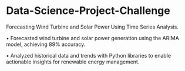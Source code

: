 # Data-Science-Project-Challenge
Forecasting Wind Turbine and Solar Power Using Time Series Analysis.

• Forecasted wind turbine and solar power generation using the ARIMA model, achieving 89% accuracy.

• Analyzed historical data and trends with Python libraries to enable actionable insights for renewable energy
management.
